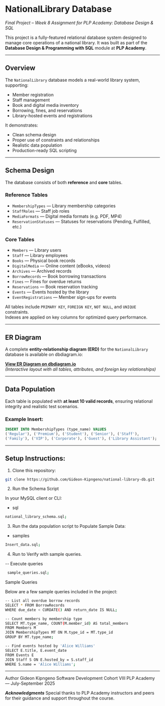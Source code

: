 #  NationalLibrary Database

_Final Project – Week 8 Assignment for PLP Academy: Database Design & SQL_

This project is a fully-featured relational database system designed to manage core operations of a national library. It was built as part of the **Database Design & Programming with SQL** module at **PLP Academy**.

---

##  Overview

The `NationalLibrary` database models a real-world library system, supporting:

- Member registration
- Staff management
- Book and digital media inventory
- Borrowing, fines, and reservations
- Library-hosted events and registrations

It demonstrates:
-  Clean schema design
-  Proper use of constraints and relationships
-  Realistic data population
-  Production-ready SQL scripting

---

##  Schema Design

The database consists of both **reference** and **core** tables.

###  Reference Tables
- `MembershipTypes` — Library membership categories  
- `StaffRoles` — Staff job roles  
- `MediaFormats` — Digital media formats (e.g. PDF, MP4)  
- `ReservationStatuses` — Statuses for reservations (Pending, Fulfilled, etc.)

###  Core Tables
- `Members` — Library users
- `Staff` — Library employees
- `Books` — Physical book records
- `DigitalMedia` — Online content (eBooks, videos)
- `Archives` — Archived records
- `BorrowRecords` — Book borrowing transactions
- `Fines` — Fines for overdue returns
- `Reservations` — Book reservation tracking
- `Events` — Events hosted by the library
- `EventRegistrations` — Member sign-ups for events

 All tables include `PRIMARY KEY`, `FOREIGN KEY`, `NOT NULL`, and `UNIQUE` constraints.  
 Indexes are applied on key columns for optimized query performance.

---

##  ER Diagram

A complete **entity-relationship diagram (ERD)** for the `NationalLibrary` database is available on dbdiagram.io:

[**View ER Diagram on dbdiagram.io**](https://dbdiagram.io/d/NationalLibrary-ER-68cf21df960f6d821a0d1841)  
*(Interactive layout with all tables, attributes, and foreign key relationships)*

---

##  Data Population

Each table is populated with **at least 10 valid records**, ensuring relational integrity and realistic test scenarios.

### Example Insert:
```sql
INSERT INTO MembershipTypes (type_name) VALUES
('Regular'), ('Premium'), ('Student'), ('Senior'), ('Staff'),
('Family'), ('VIP'), ('Corporate'), ('Guest'), ('Library Assistant');
```
---

## Setup Instructions: 

1. Clone this repository:

```bash
git clone https://github.com/Gideon-Kipngeno/national-library-db.git
```
2. Run the Schema Script

In your MySQL client or CLI:
- sql
```bash
national_library_schema.sql;
```
3. Run the data population script to Populate Sample Data:

- samples 
```bash
Insert_data.sql;
```
4. Run to Verify with sample queries.

-- Execute queries
```bash
 sample_queries.sql;
 ```
 
Sample Queries

Below are a few sample queries included in the project:
```bash
-- List all overdue borrow records
SELECT * FROM BorrowRecords
WHERE due_date < CURDATE() AND return_date IS NULL;

-- Count members by membership type
SELECT MT.type_name, COUNT(M.member_id) AS total_members
FROM Members M
JOIN MembershipTypes MT ON M.type_id = MT.type_id
GROUP BY MT.type_name;

-- Find events hosted by 'Alice Williams'
SELECT E.title, E.event_date
FROM Events E
JOIN Staff S ON E.hosted_by = S.staff_id
WHERE S.name = 'Alice Williams';

```
---

 Author
Gideon Kipngeno
Software Development Cohort VIII
PLP Academy — July-September 2025

 ***Acknowledgments***
Special thanks to PLP Academy instructors and peers for their guidance and support throughout the course.